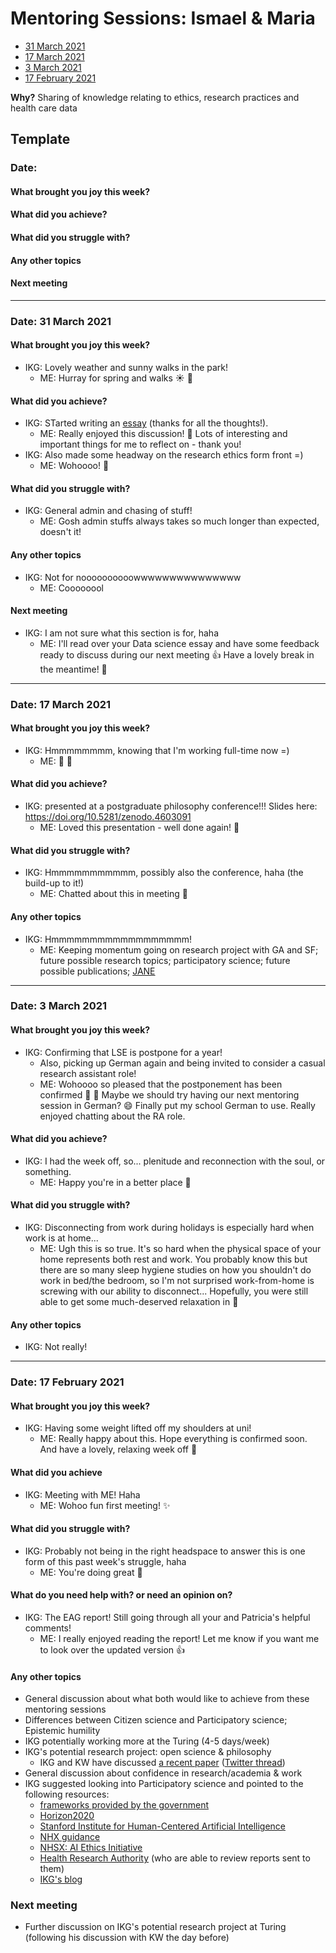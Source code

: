 # Mentoring Sessions: Ismael & Maria

* [31 March 2021](#date-31-march-2021)
* [17 March 2021](#date-17-march-2021)
* [3 March 2021](#date-3-march-2021)
* [17 February 2021](#date-17-february-2021)

**Why?** Sharing of knowledge relating to ethics, research practices and health care data

## Template

### Date: 
#### What brought you joy this week?
#### What did you achieve?
#### What did you struggle with?
#### Any other topics
#### Next meeting
---

### Date: 31 March 2021

#### What brought you joy this week?
* IKG: Lovely weather and sunny walks in the park!
  * ME: Hurray for spring and walks :sunny: 🌷
#### What did you achieve?
* IKG: STarted writing an [essay](https://hackmd.io/R4layEyoQhW1lr4RIMTo9A?view) (thanks for all the thoughts!).
  * ME: Really enjoyed this discussion! :rocket: Lots of interesting and important things for me to reflect on - thank you!
* IKG: Also made some headway on the research ethics form front =)
  * ME: Wohoooo! 🌟
#### What did you struggle with?
* IKG: General admin and chasing of stuff!
  * ME: Gosh admin stuffs always takes so much longer than expected, doesn't it!
#### Any other topics
* IKG: Not for noooooooooowwwwwwwwwwwwwww
  * ME: Coooooool
#### Next meeting
* IKG: I am not sure what this section is for, haha
  * ME: I'll read over your Data science essay and have some feedback ready to discuss during our next meeting 👍 Have a lovely break in the meantime! 🌻
---

### Date: 17 March 2021

#### What brought you joy this week?
* IKG: Hmmmmmmmm, knowing that I'm working full-time now =)
  * ME: 🎉 🎉
#### What did you achieve?
* IKG: presented at a postgraduate philosophy conference!!! Slides here: https://doi.org/10.5281/zenodo.4603091
  * ME: Loved this presentation - well done again! 🌟
#### What did you struggle with?
* IKG: Hmmmmmmmmmmm, possibly also the conference, haha (the build-up to it!)
  * ME: Chatted about this in meeting :tulip:
#### Any other topics
* IKG: Hmmmmmmmmmmmmmmmmmm!
  * ME: Keeping momentum going on research project with GA and SF; future possible research topics; participatory science; future possible publications; [JANE](https://jane.biosemantics.org) 
---

### Date: 3 March 2021

#### What brought you joy this week?
* IKG: Confirming that LSE is postpone for a year!
  * Also, picking up German again and being invited to consider a casual research assistant role!
  * ME: Wohoooo so pleased that the postponement has been confirmed 🎉 🙏  Maybe we should try having our next mentoring session in German? 😄 Finally put my school German to use. Really enjoyed chatting about the RA role.
#### What did you achieve?
* IKG: I had the week off, so... plenitude and reconnection with the soul, or something.
  * ME: Happy you're in a better place 🌷 
#### What did you struggle with?
* IKG: Disconnecting from work during holidays is especially hard when work is at home...
  * ME: Ugh this is so true. It's so hard when the physical space of your home represents both rest and work. You probably know this but there are so many sleep hygiene studies on how you shouldn't do work in bed/the bedroom, so I'm not surprised work-from-home is screwing with our ability to disconnect... Hopefully, you were still able to get some much-deserved relaxation in 🥰 
#### Any other topics
* IKG: Not really!
---

### Date: 17 February 2021

#### What brought you joy this week?
* IKG: Having some weight lifted off my shoulders at uni!
  * ME: Really happy about this. Hope everything is confirmed soon. And have a lovely, relaxing week off :hibiscus:
#### What did you achieve
* IKG: Meeting with ME! Haha
  * ME: Wohoo fun first meeting! :sparkles:
#### What did you struggle with?
* IKG: Probably not being in the right headspace to answer this is one form of this past week's struggle, haha
  * ME: You're doing great :pray: 
#### What do you need help with? or need an opinion on?
* IKG: The EAG report! Still going through all your and Patricia's helpful comments!
  * ME: I really enjoyed reading the report! Let me know if you want me to look over the updated version :+1:
#### Any other topics
* General discussion about what both would like to achieve from these mentoring sessions
* Differences between Citizen science and Participatory science; Epistemic humility
* IKG potentially working more at the Turing (4-5 days/week)
* IKG's potential research project: open science & philosophy
  * IKG and KW have discussed [a recent paper](https://journals.sagepub.com/doi/full/10.1177/0959354319835322) ([Twitter thread](https://twitter.com/siminevazire/status/1361569740737552386?s=21))
* General discussion about confidence in research/academia & work
* IKG suggested looking into Participatory science and pointed to the following resources:
  * [frameworks provided by the government](https://www.gov.uk/government/publications/code-of-conduct-for-data-driven-health-and-care-technology/initial-code-of-conduct-for-data-driven-health-and-care-technology)
  * [Horizon2020](https://ec.europa.eu/programmes/horizon2020/en)
  * [Stanford Institute for Human-Centered Artificial Intelligence](https://hai.stanford.edu)
  * [NHX guidance](https://www.nhsx.nhs.uk/media/documents/NHSX_AI_report.pdf)
  * [NHSX: AI Ethics Initiative](https://www.nhsx.nhs.uk/ai-lab/ai-lab-programmes/ethics/)
  * [Health Research Authority](https://www.hra.nhs.uk) (who are able to review reports sent to them)
  * [IKG's blog](https://medium.com/@ismaelkherroubi/clarifying-ethical-research-fec39fc181)
### Next meeting
* Further discussion on IKG's potential research project at Turing (following his discussion with KW the day before)
